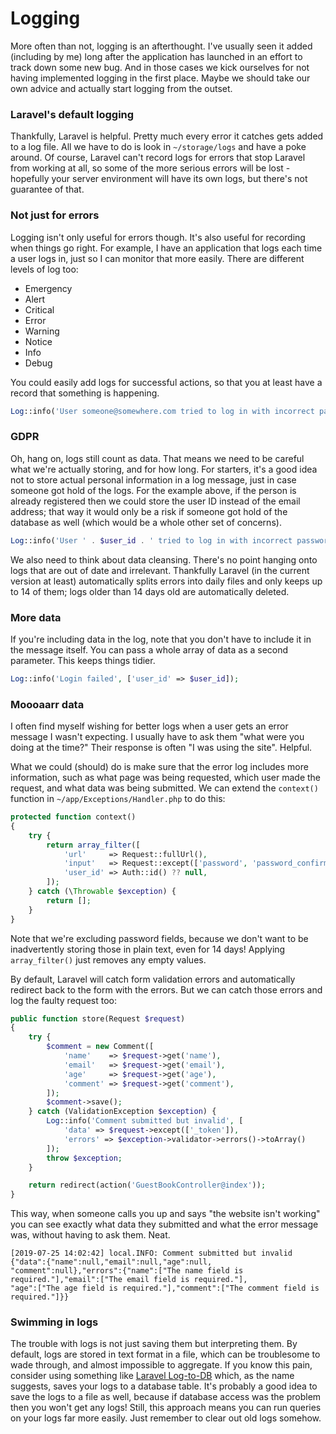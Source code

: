 # Logging

More often than not, logging is an afterthought. I've usually seen it added (including by me) long after the application has launched in an effort to track down some new bug. And in those cases we kick ourselves for not having implemented logging in the first place. Maybe we should take our own advice and actually start logging from the outset.

### Laravel's default logging

Thankfully, Laravel is helpful. Pretty much every error it catches gets added to a log file. All we have to do is look in `~/storage/logs` and have a poke around. Of course, Laravel can't record logs for errors that stop Laravel from working at all, so some of the more serious errors will be lost - hopefully your server environment will have its own logs, but there's not guarantee of that.

### Not just for errors

Logging isn't only useful for errors though. It's also useful for recording when things go right. For example, I have an application that logs each time a user logs in, just so I can monitor that more easily. There are different levels of log too:

* Emergency
* Alert
* Critical
* Error
* Warning
* Notice
* Info
* Debug

You could easily add logs for successful actions, so that you at least have a record that something is happening.

```php
Log::info('User someone@somewhere.com tried to log in with incorrect password');
```

### GDPR

Oh, hang on, logs still count as data. That means we need to be careful what we're actually storing, and for how long. For starters, it's a good idea not to store actual personal information in a log message, just in case someone got hold of the logs. For the example above, if the person is already registered then we could store the user ID instead of the email address; that way it would only be a risk if someone got hold of the database as well (which would be a whole other set of concerns).

```php
Log::info('User ' . $user_id . ' tried to log in with incorrect password');
```

We also need to think about data cleansing. There's no point hanging onto logs that are out of date and irrelevant. Thankfully Laravel (in the current version at least) automatically splits errors into daily files and only keeps up to 14 of them; logs older than 14 days old are automatically deleted.

### More data

If you're including data in the log, note that you don't have to include it in the message itself. You can pass a whole array of data as a second parameter. This keeps things tidier.

```php
Log::info('Login failed', ['user_id' => $user_id]);
```

### Moooaarr data

I often find myself wishing for better logs when a user gets an error message I wasn't expecting. I usually have to ask them "what were you doing at the time?" Their response is often "I was using the site". Helpful.

What we could (should) do is make sure that the error log includes more information, such as what page was being requested, which user made the request, and what data was being submitted. We can extend the `context()` function in `~/app/Exceptions/Handler.php` to do this:

```php
protected function context()
{
    try {
        return array_filter([
            'url'     => Request::fullUrl(),
            'input'   => Request::except(['password', 'password_confirmation']),
            'user_id' => Auth::id() ?? null,
        ]);
    } catch (\Throwable $exception) {
        return [];
    }
}
```

Note that we're excluding password fields, because we don't want to be inadvertently storing those in plain text, even for 14 days! Applying `array_filter()` just removes any empty values.

By default, Laravel will catch form validation errors and automatically redirect back to the form with the errors. But we can catch those errors and log the faulty request too:

```php
public function store(Request $request)
{
    try {
        $comment = new Comment([
            'name'    => $request->get('name'),
            'email'   => $request->get('email'),
            'age'     => $request->get('age'),
            'comment' => $request->get('comment'),
        ]);
        $comment->save();
    } catch (ValidationException $exception) {
        Log::info('Comment submitted but invalid', [
            'data' => $request->except(['_token']), 
            'errors' => $exception->validator->errors()->toArray()
        ]);
        throw $exception;
    }

    return redirect(action('GuestBookController@index'));
}
```

This way, when someone calls you up and says "the website isn't working" you can see exactly what data they submitted and what the error message was, without having to ask them. Neat.

```
[2019-07-25 14:02:42] local.INFO: Comment submitted but invalid {"data":{"name":null,"email":null,"age":null,
"comment":null},"errors":{"name":["The name field is required."],"email":["The email field is required."],
"age":["The age field is required."],"comment":["The comment field is required."]}}
```

### Swimming in logs

The trouble with logs is not just saving them but interpreting them. By default, logs are stored in text format in a file, which can be troublesome to wade through, and almost impossible to aggregate. If you know this pain, consider using something like [Laravel Log-to-DB](https://github.com/danielme85/laravel-log-to-db) which, as the name suggests, saves your logs to a database table. It's probably a good idea to save the logs to a file as well, because if database access was the problem then you won't get any logs! Still, this approach means you can run queries on your logs far more easily. Just remember to clear out old logs somehow.
